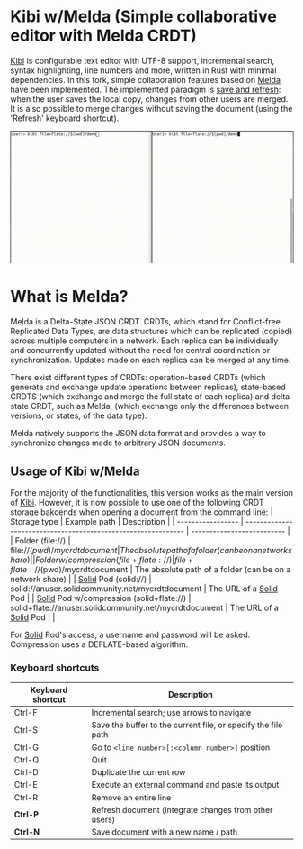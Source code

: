 # Kibi w/Melda (Simple collaborative editor with Melda CRDT)

[Kibi](https://github.com/ilai-deutel/kibi) is  configurable text editor with UTF-8 support, incremental search, syntax
highlighting, line numbers and more, written in Rust with minimal dependencies. In this fork, simple collaboration features based on 
[Melda](https://github.com/slashdotted/libmelda) have been implemented. The implemented paradigm is [save and refresh](https://support.microsoft.com/en-us/office/save-and-refresh-documents-e0baba43-d843-459b-95dd-d1973b65a2aa): when the user saves the local copy, changes from other users are merged. It is also possible to merge changes without saving the document (using the 'Refresh' keyboard shortcut).

[![asciicast](assets/asciicast.gif)](https://github.com/slashdotted/kibi/assets/asciicast.gif)

# What is Melda?

Melda is a Delta-State JSON CRDT. CRDTs, which stand for Conflict-free Replicated Data Types, are data structures which can be replicated (copied) across multiple computers in a network. Each replica can be individually and concurrently updated without the need for central coordination or synchronization. Updates made on each replica can be merged at any time.

There exist different types of CRDTs: operation-based CRDTs (which generate and exchange update operations between replicas), state-based CRDTS (which exchange and merge the full state of each replica) and delta-state CRDT, such as Melda, (which exchange only the differences between versions, or states, of the data type).

Melda natively supports the JSON data format and provides a way to synchronize changes made to arbitrary JSON documents.

## Usage of Kibi w/Melda
For the majority of the functionalities, this version works as the main version of [Kibi](https://github.com/ilai-deutel/kibi). 
However, it is now possible to use one of the following CRDT storage bakcends when opening a document from the command line:
| Storage type      | Example path                                              | Description |
| ----------------- | ------------------------------------------------------------- | -------------------------- |
| Folder (file://)           | file://$(pwd)/mycrdtdocument                   | The absolute path of a folder (can be on a network share) |
| Folder w/compression (file+flate://)           | file+flate://$(pwd)/mycrdtdocument     | The absolute path of a folder (can be on a network share) |
| [Solid](https://solidproject.org/) Pod (solid://)           | solid://anuser.solidcommunity.net/mycrdtdocument | The URL of a [Solid](https://solidproject.org/) Pod |
| [Solid](https://solidproject.org/) Pod w/compression (solid+flate://)            | solid+flate://anuser.solidcommunity.net/mycrdtdocument  | The URL of a [Solid](https://solidproject.org/) Pod |                                                      |
 
 For [Solid](https://solidproject.org/) Pod's access, a username and password will be asked. Compression uses a DEFLATE-based algorithm.


### Keyboard shortcuts

| Keyboard shortcut | Description                                                   |
| ----------------- | ------------------------------------------------------------- |
| Ctrl-F            | Incremental search; use arrows to navigate                    |
| Ctrl-S            | Save the buffer to the current file, or specify the file path |
| Ctrl-G            | Go to `<line number>[:<column number>]` position              |
| Ctrl-Q            | Quit                                                          |
| Ctrl-D            | Duplicate the current row                                     |
| Ctrl-E            | Execute an external command and paste its output              |
| Ctrl-R            | Remove an entire line                                         |
| **Ctrl-P**         | Refresh document (integrate changes from other users)        |
| **Ctrl-N**         | Save document with a new name / path        |

